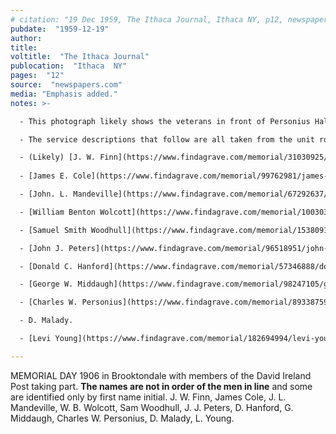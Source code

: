 ```yaml
---
# citation: "19 Dec 1959, The Ithaca Journal, Ithaca NY, p12, newspapers.com."
pubdate:  "1959-12-19"
author: 
title: 
voltitle:  "The Ithaca Journal"
publocation:  "Ithaca  NY"
pages:  "12"
source:  "newspapers.com"
media: "Emphasis added."
notes: >-

  - This photograph likely shows the veterans in front of Personius Hall at present day 559 Brooktondale Road. From Molly Adams' research notes in the Caroline History Room, Slaterville Springs NY: "Walker Personius was a Civil War veteran and the village postmaster in 1882. He seems to have been the owner of Mott's original store which he called Personius Hall. The building had a large meeting space on the second floor, with seats that folded down from the wall. Memorial Day (then called Decoration Day) processions always formed in front of that building (see photo) and perhaps the David Ireland Post of Civil War Veterans met in that building. It seems clear that the post office was still at 559 Brooktondale Road in 1882." I don't know what photo was being referenced in the preceding passage. From "Tour 3 - P8" in A Drive-by Tour of the Town of Caroline: "1st Post Office & store, left -- 559 Brooktondale Road. We think this building was built by Mr. Mott, who owned most of the land at that time. ...The G.A.R. lined up here to march to the [Quick, presently Brookton] cemetery to put flowers on the graves. There was a tannery between this house and the next before 1853 owned by Silsbury & Lounsbery." Walker Personius and Edward Lounsbery were charter members of the Congregational Church of Mott's Corners, presently called Caroline Valley Community Church, and were instrumental in its formation. George Richardson, who appears to have worked for Edward Mills at a time when Edward was Postmaster, eventually started his own grocery business in "the old Personius store" starting May 1897.

  - The service descriptions that follow are all taken from the unit rosters of the respective regiments found on the New York State Military Museum and Veterans Research Center website, accessed Summer 2022.

  - (Likely) [J. W. Finn](https://www.findagrave.com/memorial/31030925/j-w-finn) (unknown to 0f Dec 1898). 33rd Infantry Regiment. "FLINN , JOHN.—Age , 33 years. Enlisted, May 22, 1861, at Elmira , to serve two years; mustered in as private, Co. 0, same , date; mustered out with company, June 2, 1863, at Geneva, N . Y. ; also borne as Finn."
  
  - [James E. Cole](https://www.findagrave.com/memorial/99762981/james-e-cole) (Aug 1844 to 1909). 144th Infantry Regiment. "COLE , JAME S E.—Age , 20 years. Enlisted, February 24, 1861, at Colchester, to serve three years; mustered in as private , Co . K, February 29, 1861; mustered out, May 31, 1865, at hospital, Albany, N . Y ."

  - [John. L. Mandeville](https://www.findagrave.com/memorial/67292637/john-mandeville) (1836 to 29 Nov 1907). 

  - [William Benton Wolcott](https://www.findagrave.com/memorial/100303590/william-benton-wolcott) (06 Oct 1832 to 25 Feb 1911). 137th Infantry Regiment. "WOLCOTT, WILLIAM B.—Age, 28 years. Enlisted, August 21, 1862, at Caroline, to serve three years; mustered in as sergeant, Co. K, August 23, 1862; promoted first sergeant, June 24, 1863; mustered out with company, June 9, 1865,” near Bladensburg, Md."

  - [Samuel Smith Woodhull](https://www.findagrave.com/memorial/153809194/samuel-smith-woodhull) (Apr 1842 to 27 Dec 1917). 21st Cavalry Regiment. "WOODHULL, SAMUEL.—Age, 21 years. Enlisted, July 27, 1863, at Ithaca; mustered in as private, Co. B, August 28,1863, to serve three years; mustered out with company, June 28, 1866, at Denver, Col." His obituary notes that he was quartermaster of the David Ireland Post, GAR, for over 35 years. "In the war he was a member of Company B, of the 21st New York Cavalry, and is believed to have been the last surviving one who served under General Phil Sheridan." (28 Dec 1917 Ithaca Daily News, Ithaca NY, p5.) "Mr. Woodhull was one of the best known residents of the Town of Caroline. He was the owner of a contracting business." (28 Dec 1917, The Ithaca Journal, Ithaca NY, p3) In the journals of George Jansen, 23 Feb 1917, he notes "Sam Woodhull fixing porch columns at Mills’ store." Cassie Landon was his daughter. 

  - [John J. Peters](https://www.findagrave.com/memorial/96518951/john-j-peters) (07 Aug 1825 to 28 Dec 1907). 15th Cavalry Regiment. "PETERS, JOHN J.—Age, 39 years. Enlisted, September 3, 1864, at Caroline; mustered in as private, Co. G, September 3, 1864, to serve three years; mustered out, June 12, 1865, at Alexandria, Va." His obituary notes that he "died at the home of his daughter, Mrs. John L. Mandeville."

  - [Donald C. Hanford](https://www.findagrave.com/memorial/57346888/donald-c-hanford) (01 Apr 1827 to 03 Apr 1913). 179th Infantry Regiment. "HANFORD, DON C—Age, 36 years. Enlisted, September 1, 1864, at Caroline, to serve one year; mustered in as private, Co. B, September 3, 1864; promoted corporal, January 1, 1865; mustered out with company, June 8,1865, near Alexandria, Va."

  - [George W. Middaugh](https://www.findagrave.com/memorial/98247105/george-w-middaugh) (Oct 1838 to 05 Mar 1924). 5th Cavalry Regiment. "MIDDAUGH , GEO. W., see Meddaugh, Geo. ...  MEDDAUGH, GEO.—Age, 23 years. Enlisted, November 11, 1861, at Halsey Valley ; mustered in as private, Co. G, November 15, 1861, to serve three years; discharged by expiration term of service, no date; also borne as Middaugh, Geo. W ."

  - [Charles W. Personius](https://www.findagrave.com/memorial/89338759/charles-w-personius) (1840 to 02 Feb 1924). 50th Engineer Regiment. "PERSONIUS, CHARLES W.—Age, 22 years. Enlisted, August 25, 1862, at Millport; mustered in as private, Co. G, August 25, 1862, to serve three years; promoted corporal, February 16, 1863; sergeant, March 4, 1864; mustered out with company, June 13, 1865, at Fort Barry, Va." 

  - D. Malady.

  - [Levi Young](https://www.findagrave.com/memorial/182694994/levi-young) (1837 to 1916). 64th Infantry Regiment. "YOUNG, LEVI.—Age, 22 years. Enlisted, September 10, 1861, at Ithaca, to serve three years; mustered in as private, Co. H, September 16, 1861; transferred to Co. E, December 10, 1861; re-enlisted as a veteran, February 22, 1864; mustered out with company, July 14, 1865, near Washington, D . C."

---
```

MEMORIAL DAY 1906 in Brooktondale with members of the David Ireland Post taking part. **The names are not in order of the men in line** and some are identified only by first name initial. J. W. Finn, James Cole, J. L. Mandeville, W. B. Wolcott, Sam Woodhull, J. J. Peters, D. Hanford, G. Middaugh, Charles W. Personius, D. Malady, L. Young.

